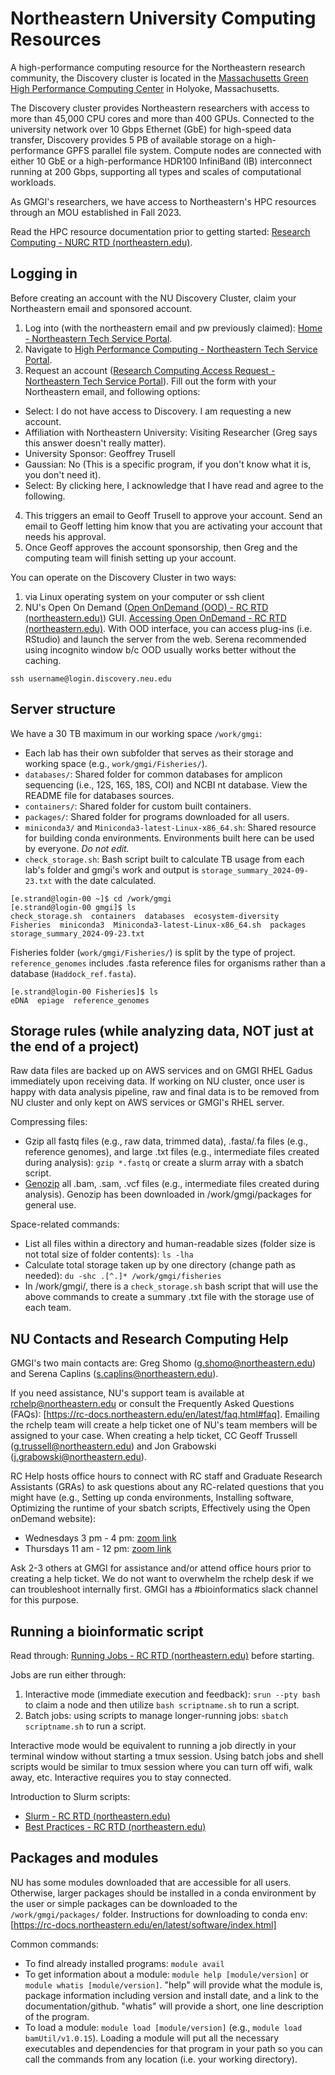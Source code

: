 # Northeastern University Computing Resources 

A high-performance computing resource for the Northeastern research community, the Discovery cluster is located in the [Massachusetts Green High Performance Computing Center](https://www.mghpcc.org/) in Holyoke, Massachusetts.

The Discovery cluster provides Northeastern researchers with access to more than 45,000 CPU cores and more than 400 GPUs. Connected to the university network over 10 Gbps Ethernet (GbE) for high-speed data transfer, Discovery provides 5 PB of available storage on a high-performance GPFS parallel file system. Compute nodes are connected with either 10 GbE or a high-performance HDR100 InfiniBand (IB) interconnect running at 200 Gbps, supporting all types and scales of computational workloads.

As GMGI's researchers, we have access to Northeastern's HPC resources through an MOU established in Fall 2023. 

Read the HPC resource documentation prior to getting started: [Research Computing - NURC RTD (northeastern.edu)](https://rc-docs.northeastern.edu/en/latest/welcome/index.html).

## Logging in

Before creating an account with the NU Discovery Cluster, claim your Northeastern email and sponsored account.

1. Log into (with the northeastern email and pw previously claimed): [Home - Northeastern Tech Service Portal](https://service.northeastern.edu/tech?id=tech_index_home).  
2. Navigate to [High Performance Computing - Northeastern Tech Service Portal](https://service.northeastern.edu/tech?id=sc_category&sys_id=43a3aef7db45cdd0ca10819b13961998).    
3. Request an account ([Research Computing Access Request - Northeastern Tech Service Portal](https://service.northeastern.edu/tech?id=sc_cat_item&sys_id=0ae24596db535fc075892f17d496199c)). Fill out the form with your Northeastern email, and following options:  
- Select: I do not have access to Discovery. I am requesting a new account.  
- Affiliation with Northeastern University: Visiting Researcher (Greg says this answer doesn't really matter).   
- University Sponsor: Geoffrey Trusell  
- Gaussian: No (This is a specific program, if you don't know what it is, you don't need it).  
- Select: By clicking here, I acknowledge that I have read and agree to the following.  
4. This triggers an email to Geoff Trusell to approve your account. Send an email to Geoff letting him know that you are activating your account that needs his approval.  
5. Once Geoff approves the account sponsorship, then Greg and the computing team will finish setting up your account.

You can operate on the Discovery Cluster in two ways:  
1. via Linux operating system on your computer or ssh client  
2. NU's Open On Demand ([Open OnDemand (OOD) - RC RTD (northeastern.edu)](https://rc-docs.northeastern.edu/en/latest/using-ood/index.html)) GUI. [Accessing Open OnDemand - RC RTD (northeastern.edu)](https://rc-docs.northeastern.edu/en/latest/using-ood/accessingood.html#access-ood). With OOD interface, you can access plug-ins (i.e. RStudio) and launch the server from the web. Serena recommended using incognito window b/c OOD usually works better without the caching.

```
ssh username@login.discovery.neu.edu
```

## Server structure

We have a 30 TB maximum in our working space `/work/gmgi`:  
- Each lab has their own subfolder that serves as their storage and working space (e.g., `work/gmgi/Fisheries/`).  
- `databases/`: Shared folder for common databases for amplicon sequencing (i.e., 12S, 16S, 18S, COI) and NCBI nt database. View the README file for databases sources.
- `containers/`: Shared folder for custom built containers.  
- `packages/`: Shared folder for programs downloaded for all users.  
- `miniconda3/` and `Miniconda3-latest-Linux-x86_64.sh`: Shared resource for building conda environments. Environments built here can be used by everyone. *Do not edit.*  
- `check_storage.sh`: Bash script built to calculate TB usage from each lab's folder and gmgi's work and output is `storage_summary_2024-09-23.txt` with the date calculated.

```
[e.strand@login-00 ~]$ cd /work/gmgi
[e.strand@login-00 gmgi]$ ls
check_storage.sh  containers  databases  ecosystem-diversity  Fisheries  miniconda3  Miniconda3-latest-Linux-x86_64.sh  packages  storage_summary_2024-09-23.txt
```

Fisheries folder (`work/gmgi/Fisheries/`) is split by the type of project. `reference_genomes` includes .fasta reference files for organisms rather than a database (`Haddock_ref.fasta`). 

```
[e.strand@login-00 Fisheries]$ ls
eDNA  epiage  reference_genomes
```

## Storage rules (while analyzing data, NOT just at the end of a project)

Raw data files are backed up on AWS services and on GMGI RHEL Gadus immediately upon receiving data. If working on NU cluster, once user is happy with data analysis pipeline, raw and final data is to be removed from NU cluster and only kept on AWS services or GMGI's RHEL server. 

Compressing files:  
- Gzip all fastq files (e.g., raw data, trimmed data), .fasta/.fa files (e.g., reference genomes), and large .txt files (e.g., intermediate files created during analysis): `gzip *.fastq` or create a slurm array with a sbatch script.    
- [Genozip](https://www.genozip.com/standard) all .bam, .sam, .vcf files (e.g., intermediate files created during analysis). Genozip has been downloaded in /work/gmgi/packages for general use.   

Space-related commands:
- List all files within a directory and human-readable sizes (folder size is not total size of folder contents): `ls -lha`  
- Calculate total storage taken up by one directory (change path as needed): `du -shc .[^.]* /work/gmgi/fisheries`    
- In /work/gmgi/, there is a `check_storage.sh` bash script that will use the above commands to create a summary .txt file with the storage use of each team.  

## NU Contacts and Research Computing Help

GMGI's two main contacts are: Greg Shomo (g.shomo@northeastern.edu) and Serena Caplins (s.caplins@northeastern.edu). 

If you need assistance, NU's support team is available at rchelp@northeastern.edu or consult the Frequently Asked Questions (FAQs): [https://rc-docs.northeastern.edu/en/latest/faq.html#faq]. Emailing the rchelp team will create a help ticket one of NU's team members will be assigned to your case. When creating a help ticket, CC Geoff Trussell (g.trussell@northeastern.edu) and Jon Grabowski (j.grabowski@northeastern.edu). 

RC Help hosts office hours to connect with RC staff and Graduate Research Assistants (GRAs) to ask questions about any RC-related questions that you might have (e.g., Setting up conda environments, Installing software, Optimizing the runtime of your sbatch scripts, Effectively using the Open onDemand website):
- Wednesdays 3 pm - 4 pm: [zoom link](https://url2.mailanyone.net/scanner?m=1rzNQw-0008Ns-3f&d=4%7Cmail%2F90%2F1713906600%2F1rzNQw-0008Ns-3f%7Cin2e%7C57e1b682%7C28509242%7C14152682%7C6628242AF22ECB27DE9BAA81E1B29580&o=%2Fphto%3A%2Fntseertnstrhaso.zj.u%2Fom20%2F951142466&s=ruDKyxUNCNd62B7o2lO1X9v5I5U)
- Thursdays 11 am - 12 pm: [zoom link](https://url2.mailanyone.net/scanner?m=1rzNQw-0008Ns-3f&d=4%7Cmail%2F90%2F1713906600%2F1rzNQw-0008Ns-3f%7Cin2e%7C57e1b682%7C28509242%7C14152682%7C6628242AF22ECB27DE9BAA81E1B29580&o=%2Fphto%3A%2Fntseertnstrhaso.zj.u%2Fom63%2F914254083&s=feG6PL708qP4uNB_somz55Vucz0)

Ask 2-3 others at GMGI for assistance and/or attend office hours prior to creating a help ticket. We do not want to overwhelm the rchelp desk if we can troubleshoot internally first. GMGI has a #bioinformatics slack channel for this purpose.

## Running a bioinformatic script 

Read through: [Running Jobs - RC RTD (northeastern.edu)](https://rc-docs.northeastern.edu/en/latest/runningjobs/index.html) before starting. 

Jobs are run either through:  
1. Interactive mode (immediate execution and feedback): `srun --pty bash` to claim a node and then utilize `bash scriptname.sh` to run a script.    
2. Batch jobs: using scripts to manage longer-running jobs: `sbatch scriptname.sh` to run a script.  

Interactive mode would be equivalent to running a job directly in your terminal window without starting a tmux session. Using batch jobs and shell scripts would be similar to tmux session where you can turn off wifi, walk away, etc. Interactive requires you to stay connected. 

Introduction to Slurm scripts:  
- [Slurm - RC RTD (northeastern.edu)](https://rc-docs.northeastern.edu/en/latest/slurmguide/index.html)   
- [Best Practices - RC RTD (northeastern.edu)](https://rc-docs.northeastern.edu/en/latest/best-practices/index.html)  

## Packages and modules 

NU has some modules downloaded that are accessible for all users. Otherwise, larger packages should be installed in a conda environment by the user or simple packages can be downloaded to the `/work/gmgi/packages/` folder. Instructions for downloading to conda env: [https://rc-docs.northeastern.edu/en/latest/software/index.html]

Common commands:   
- To find already installed programs: `module avail`      
- To get information about a module: `module help [module/version]` or `module whatis [module/version]`. "help" will provide what the module is, package information including version and install date, and a link to the documentation/github. "whatis" will provide a short, one line description of the program.    
- To load a module: `module load [module/version]` (e.g., `module load bamUtil/v1.0.15`). Loading a module will put all the necessary executables and dependencies for that program in your path so you can call the commands from any location (i.e. your working directory).   